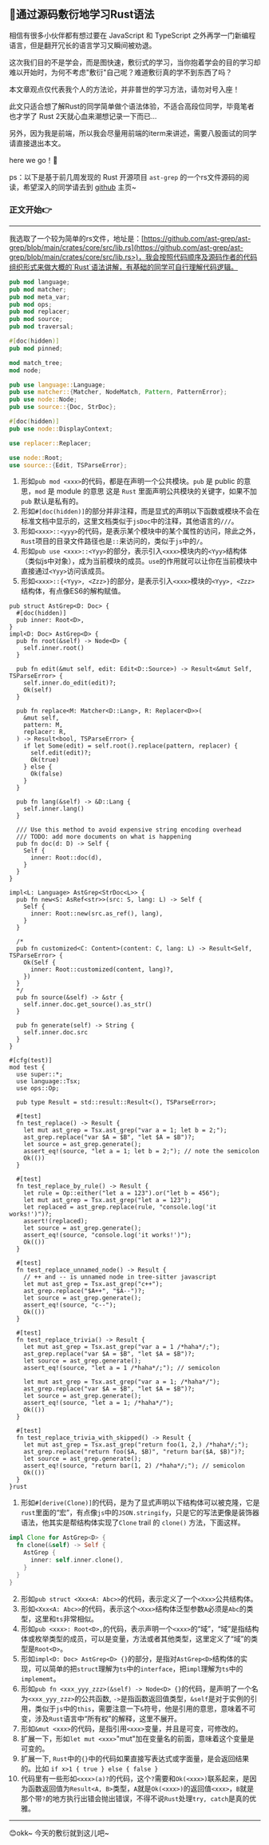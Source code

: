 #

## 🚀通过源码敷衍地学习Rust语法

相信有很多小伙伴都有想过要在 JavaScript 和 TypeScript 之外再学一门新编程语言，但是翻开冗长的语言学习又瞬间被劝退。

这次我们目的不是学会，而是图快速，敷衍式的学习，当你抱着学会的目的学习却难以开始时，为何不考虑"敷衍"自己呢？难道敷衍真的学不到东西了吗？

本文章观点仅代表我个人的方法论，并非普世的学习方法，请勿对号入座！

此文只适合想了解Rust的同学简单做个语法体验，不适合高段位同学，毕竟笔者也才学了 Rust 2天就心血来潮想记录一下而已...

另外，因为我是前端，所以我会尽量用前端的iterm来讲述，需要八股面试的同学请直接退出本文。

here we go！🚀

ps：以下是基于前几周发现的 Rust 开源项目 `ast-grep` 的一个rs文件源码的阅读，希望深入的同学请去到 [github](https://github.com/ast-grep/ast-grep) 主页~

### 正文开始👉

------------------------------------------------

我选取了一个较为简单的rs文件，地址是：[https://github.com/ast-grep/ast-grep/blob/main/crates/core/src/lib.rs](https://github.com/ast-grep/ast-grep/blob/main/crates/core/src/lib.rs>)，我会按照代码顺序及源码作者的代码组织形式来做大概的`Rust`语法讲解，有基础的同学可自行理解代码逻辑。

```rust
pub mod language;
pub mod matcher;
pub mod meta_var;
pub mod ops;
pub mod replacer;
pub mod source;
pub mod traversal;

#[doc(hidden)]
pub mod pinned;

mod match_tree;
mod node;

pub use language::Language;
pub use matcher::{Matcher, NodeMatch, Pattern, PatternError};
pub use node::Node;
pub use source::{Doc, StrDoc};

#[doc(hidden)]
pub use node::DisplayContext;

use replacer::Replacer;

use node::Root;
use source::{Edit, TSParseError};

```

1. 形如`pub mod <xxx>`的代码，都是在声明一个公共模块。`pub` 是 public 的意思，`mod` 是 module 的意思
这是 `Rust` 里面声明公共模块的关键字，如果不加 `pub` 默认是私有的。
2. 形如`#[doc(hidden)]`的部分并非注释，而是显式的声明以下函数或模块不会在标准文档中显示的，这里文档类似于`jsDoc`中的注释，其他语言的`///`。
3. 形如`<xxx>::<yyy>`的代码，是表示某个模块中的某个属性的访问，除此之外，`Rust`项目的目录文件路径也是`::`来访问的，类似于`js`中的`/`。
4. 形如`pub use <xxx>::<Yyy>`的部分，表示引入`<xxx>`模块内的`<Yyy>`结构体（类似js中对象），成为当前模块的成员。`use`的作用就可以让你在当前模块中直接通过`<Yyy>`访问该成员。
5. 形如`<xxx>::{<Yyy>, <Zzz>}`的部分，是表示引入`<xxx>`模块的`<Yyy>, <Zzz>`结构体，有点像ES6的解构赋值。

```#[derive(Clone)]
pub struct AstGrep<D: Doc> {
  #[doc(hidden)]
  pub inner: Root<D>,
}
impl<D: Doc> AstGrep<D> {
  pub fn root(&self) -> Node<D> {
    self.inner.root()
  }

  pub fn edit(&mut self, edit: Edit<D::Source>) -> Result<&mut Self, TSParseError> {
    self.inner.do_edit(edit)?;
    Ok(self)
  }

  pub fn replace<M: Matcher<D::Lang>, R: Replacer<D>>(
    &mut self,
    pattern: M,
    replacer: R,
  ) -> Result<bool, TSParseError> {
    if let Some(edit) = self.root().replace(pattern, replacer) {
      self.edit(edit)?;
      Ok(true)
    } else {
      Ok(false)
    }
  }

  pub fn lang(&self) -> &D::Lang {
    self.inner.lang()
  }

  /// Use this method to avoid expensive string encoding overhead
  /// TODO: add more documents on what is happening
  pub fn doc(d: D) -> Self {
    Self {
      inner: Root::doc(d),
    }
  }
}

impl<L: Language> AstGrep<StrDoc<L>> {
  pub fn new<S: AsRef<str>>(src: S, lang: L) -> Self {
    Self {
      inner: Root::new(src.as_ref(), lang),
    }
  }

  /*
  pub fn customized<C: Content>(content: C, lang: L) -> Result<Self, TSParseError> {
    Ok(Self {
      inner: Root::customized(content, lang)?,
    })
  }
  */
  pub fn source(&self) -> &str {
    self.inner.doc.get_source().as_str()
  }

  pub fn generate(self) -> String {
    self.inner.doc.src
  }
}

#[cfg(test)]
mod test {
  use super::*;
  use language::Tsx;
  use ops::Op;

  pub type Result = std::result::Result<(), TSParseError>;

  #[test]
  fn test_replace() -> Result {
    let mut ast_grep = Tsx.ast_grep("var a = 1; let b = 2;");
    ast_grep.replace("var $A = $B", "let $A = $B")?;
    let source = ast_grep.generate();
    assert_eq!(source, "let a = 1; let b = 2;"); // note the semicolon
    Ok(())
  }

  #[test]
  fn test_replace_by_rule() -> Result {
    let rule = Op::either("let a = 123").or("let b = 456");
    let mut ast_grep = Tsx.ast_grep("let a = 123");
    let replaced = ast_grep.replace(rule, "console.log('it works!')")?;
    assert!(replaced);
    let source = ast_grep.generate();
    assert_eq!(source, "console.log('it works!')");
    Ok(())
  }

  #[test]
  fn test_replace_unnamed_node() -> Result {
    // ++ and -- is unnamed node in tree-sitter javascript
    let mut ast_grep = Tsx.ast_grep("c++");
    ast_grep.replace("$A++", "$A--")?;
    let source = ast_grep.generate();
    assert_eq!(source, "c--");
    Ok(())
  }

  #[test]
  fn test_replace_trivia() -> Result {
    let mut ast_grep = Tsx.ast_grep("var a = 1 /*haha*/;");
    ast_grep.replace("var $A = $B", "let $A = $B")?;
    let source = ast_grep.generate();
    assert_eq!(source, "let a = 1 /*haha*/;"); // semicolon

    let mut ast_grep = Tsx.ast_grep("var a = 1; /*haha*/");
    ast_grep.replace("var $A = $B", "let $A = $B")?;
    let source = ast_grep.generate();
    assert_eq!(source, "let a = 1; /*haha*/");
    Ok(())
  }

  #[test]
  fn test_replace_trivia_with_skipped() -> Result {
    let mut ast_grep = Tsx.ast_grep("return foo(1, 2,) /*haha*/;");
    ast_grep.replace("return foo($A, $B)", "return bar($A, $B)")?;
    let source = ast_grep.generate();
    assert_eq!(source, "return bar(1, 2) /*haha*/;"); // semicolon
    Ok(())
  }
}rust

```

1. 形如`#[derive(Clone)]`的代码，是为了显式声明以下结构体可以被克隆，它是`rust`里面的“宏”，有点像`js`中的`JSON.stringify`，只是它的写法更像是装饰器语法，他其实是帮结构体实现了`Clone` trail 的 `clone()` 方法，下面这样。

```rust
impl Clone for AstGrep<D> {
  fn clone(&self) -> Self {
    AstGrep {
      inner: self.inner.clone(),
    }
  }
}
```

2. 形如`pub struct <Xxx<A: Abc>>`的代码，表示定义了一个`<Xxx>`公共结构体。
3. 形如`<Xxx<A: Abc>>`的代码，表示这个`<Xxx>`结构体泛型参数`A`必须是`Abc`的类型，这里和`ts`非常相似。
4. 形如`pub <xxx>: Root<D>,`的代码，表示声明一个`<xxx>`的“域”，“域”是指结构体或枚举类型的成员，可以是变量，方法或者其他类型，这里定义了“域”的类型是`Root<D>`。
5. 形如`impl<D: Doc> AstGrep<D> {}`的部分，是指对`AstGrep<D>`结构体的实现，可以简单的把`struct`理解为`ts`中的`interface`，把`impl`理解为`ts`中的`implememt`。
5. 形如`pub fn <xxx_yyy_zzz>(&self) -> Node<D> {}`的代码，是声明了一个名为`<xxx_yyy_zzz>`的公共函数, `->`是指函数返回值类型，`&self`是对于实例的引用，类似于`js`中的`this`，需要注意一下`&`符号，他是引用的意思，意味着不可变，涉及`Rust`语言中“所有权”的解释，这里不展开。
6. 形如`&mut <xxx>`的代码，是指引用`<xxx>`变量，并且是可变，可修改的。
7. 扩展一下，形如`let mut <xxx>`"mut"加在变量名的前面，意味着这个变量是可变的。
8. 扩展一下, `Rust`中的`{}`中的代码如果直接写表达式或字面量，是会返回结果的。比如 `if x>1 { true } else { false }`
9. 代码里有一些形如`<xxx>(a)?`的代码，这个`?`需要和`Ok(<xxx>)`联系起来，是因为函数返回值为`Result<A, B>`类型，`A`就是`Ok(<xxx>)`的返回值`<xxx>`，`B`就是那个带`?`的地方执行出错会抛出错误，不得不说`Rust`处理`try, catch`是真的优雅。

------------------------------------------------

😊okk~ 今天的敷衍就到这儿吧~
